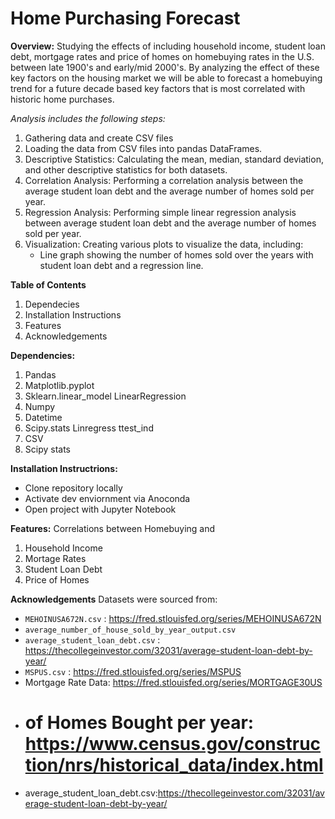 # Home Purchasing Forecast 
**Overview:** Studying the effects of including household income, student loan debt, mortgage rates and price of homes on homebuying rates in the U.S. between late 1900's and early/mid 2000's. By analyzing the effect of these key factors on the housing market we will be able to forecast a homebuying trend for a future decade based key factors that is most correlated with historic home purchases. 

_Analysis includes the following steps:_
1. Gathering data and create CSV files 
2. Loading the data from CSV files into pandas DataFrames.
3. Descriptive Statistics: Calculating the mean, median, standard deviation, and other descriptive statistics for both datasets.
4. Correlation Analysis: Performing a correlation analysis between the average student loan debt and the average number of homes sold per year.
5. Regression Analysis: Performing simple linear regression analysis between average student loan debt and the average number of homes sold per year.
6. Visualization: Creating various plots to visualize the data, including:
      - Line graph showing the number of homes sold over the years with student loan debt and a regression line.

**Table of Contents**
1. Dependecies
2. Installation Instructions
3. Features
4. Acknowledgements

**Dependencies:**
1. Pandas
2. Matplotlib.pyplot
3. Sklearn.linear_model
    LinearRegression 
4. Numpy
5. Datetime
6. Scipy.stats
    Linregress
    ttest_ind   
8. CSV
9. Scipy
    stats

   
**Installation Instructrions:**
* Clone repository locally
* Activate dev enviornment via Anoconda
* Open project with Jupyter Notebook 

**Features:**
Correlations between Homebuying and
1. Household Income
2. Mortage Rates
3. Student Loan Debt
4. Price of Homes 
      
**Acknowledgements**
Datasets were sourced from: 
* `MEHOINUSA672N.csv` : https://fred.stlouisfed.org/series/MEHOINUSA672N
* `average_number_of_house_sold_by_year_output.csv`
* `average_student_loan_debt.csv` : https://thecollegeinvestor.com/32031/average-student-loan-debt-by-year/
* `MSPUS.csv` : https://fred.stlouisfed.org/series/MSPUS
* Mortgage Rate Data: https://fred.stlouisfed.org/series/MORTGAGE30US
* # of Homes Bought per year: https://www.census.gov/construction/nrs/historical_data/index.html
* average_student_loan_debt.csv:https://thecollegeinvestor.com/32031/average-student-loan-debt-by-year/




